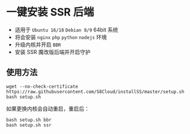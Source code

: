 # 一键安装 SSR 后端

* 适用于 `Ubuntu 16/18` `Debian 8/9` 64bit 系统
* 将会安装 `nginx` `php` `python` `nodejs` 环境
* 升级内核并开启 `BBR`
* 安装 SSR 魔改版后端并开启守护

## 使用方法
```
wget --no-check-certificate https://raw.githubusercontent.com/S8Cloud/installSS/master/setup.sh
bash setup.sh
```
如果更换内核会自动重启，重启后：
```
bash setup.sh bbr
bash setup.sh ssr 
```
